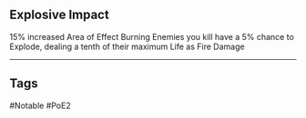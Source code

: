 ## Explosive Impact
15% increased Area of Effect
Burning Enemies you kill have a 5% chance to Explode, dealing a tenth of their maximum Life as Fire Damage

---
## Tags
#Notable
#PoE2
